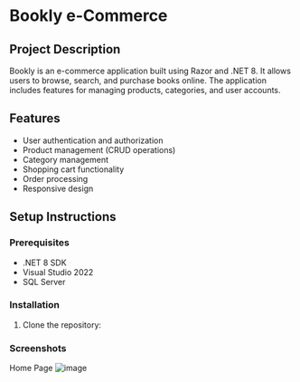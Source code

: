 # Bookly e-Commerce

## Project Description
Bookly is an e-commerce application built using Razor and .NET 8. It allows users to browse, search, and purchase books online. The application includes features for managing products, categories, and user accounts.

## Features
- User authentication and authorization
- Product management (CRUD operations)
- Category management
- Shopping cart functionality
- Order processing
- Responsive design

## Setup Instructions

### Prerequisites
- .NET 8 SDK
- Visual Studio 2022
- SQL Server

### Installation
1. Clone the repository:

### Screenshots
Home Page
![image](https://github.com/user-attachments/assets/60ca8ded-1539-4b3e-acb0-f35e2dd1d773)


